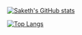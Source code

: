 
<!--
**Saketh-Marri/Saketh-Marri** is a ✨ _special_ ✨ repository because its `README.md` (this file) appears on your GitHub profile.

Here are some ideas to get you started:

- 🔭 I’m currently working on ...
- 🌱 I’m currently learning ...
- 👯 I’m looking to collaborate on ...
- 🤔 I’m looking for help with ...
- 💬 Ask me about ...
- 📫 How to reach me: ...
- 😄 Pronouns: ...
- ⚡ Fun fact: ...
-->
[![Saketh's GitHub stats](https://github-readme-stats.vercel.app/api?username=Saketh-Marri&show_icons=true&theme=merko&hide=contribs,prs)](https://github.com/Saketh-Marri/github-readme-stats)

[![Top Langs](https://github-readme-stats.vercel.app/api/top-langs/?username=Saketh-Marri&hide=JupyterNotebook&layout=compact)](https://github.com/Saketh-Marri/github-readme-stats)
